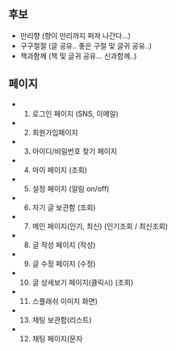 ## 후보
- 만리향 (향이 만리까지 퍼져 나간다...)
- 구구절절 (글 공유.. 좋은 구절 및 글귀 공유..)
- 책과함께 (책 및 글귀 공유... 신과함께..)

## 페이지 
- 1. 로그인 페이지 (SNS, 이메일)
- 2. 회원가입페이지
- 3. 아이디/비밀번호 찾기 페이지
- 4. 마이 페이지 (조회)
- 5. 설정 페이지 (알림 on/off)
- 6. 자기 글 보관함 (조회)

- 7. 메인 페이지(인기, 최신) (인기조회 / 최신조회)
- 8. 글 작성 페이지 (작성)
- 9. 글 수정 페이지 (수정)
- 10. 글 상세보기 페이지(클릭시) (조회)

- 11. 스플래쉬 이미지 화면) 
- 13. 채팅 보관함(리스트)
- 12. 채팅 페이지(문자
